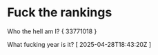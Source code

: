 # Fuck the rankings

Who the hell am I?
{ 33771018 }

What fucking year is it?
[ 2025-04-28T18:43:20Z ]
